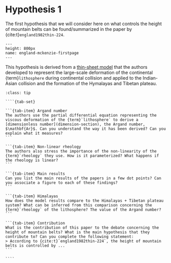 # Hypothesis 1

The first hypothesis that we will consider here on what controls the height of mountain belts can be found/summarized in the paper by {cite:t}`england1982thin-224`.

```{figure} images/england-mckenzie-page.png
---
height: 800px
name: england-mckenzie-firstpage
---
```
This hypothesis is derived from a [thin-sheet model](thin-sheet-section) that the authors developed to represent the large-scale deformation of the continental {term}`lithosphere` during continental collision and applied to the Indian-Asian collision and the formation of the Hymalayas and Tibetan plateau.

`````{admonition} To help you in your reading, here are a few hints
:class: tip

````{tab-set}

```{tab-item} Argand number
The authors use the partial differential equation representing the viscous deformation of the {term}`lithosphere` to derive a [dimensionless number](dimension-section), the Argand number, $\mathbf{Ar}$. Can you understand the way it has been derived? Can you explain what it measures?
```

```{tab-item} Non-linear rheology
The authors also stress the importance of the non-linearity of the {term}`rheology` they use. How is it parameterized? What happens if the rheology is linear?
```

```{tab-item} Main results
Can you list the main results of the papers in a few dot points? Can you associate a figure to each of these findings?
```

```{tab-item} Himalayas
How does the model results compare to the Himalayas + Tibetan plateau system? What can be inferred from this comparison concerning the {term}`rheology` of the lithosphere? The value of the Argand number?
```

```{tab-item} Contribution
What is the contribution of this paper to the debate concerning the height of mountain belts? What is the main hypothesis that they contribute to? Can you complete the following statement:
> According to {cite:t}`england1982thin-224`, the height of mountain belts is controlled by ...
```

````

`````
